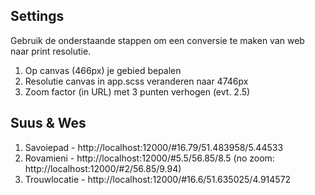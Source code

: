 Settings
-----
Gebruik de onderstaande stappen om een conversie te maken van web naar print resolutie.
1. Op canvas (466px) je gebied bepalen
2. Resolutie canvas in app.scss veranderen naar 4746px
3. Zoom factor (in URL) met 3 punten verhogen (evt. 2.5)

Suus & Wes
-----

1. Savoiepad - http://localhost:12000/#16.79/51.483958/5.44533
2. Rovamieni - http://localhost:12000/#5.5/56.85/8.5    (no zoom: http://localhost:12000/#2/56.85/9.94)
3. Trouwlocatie - http://localhost:12000/#16.6/51.635025/4.914572
